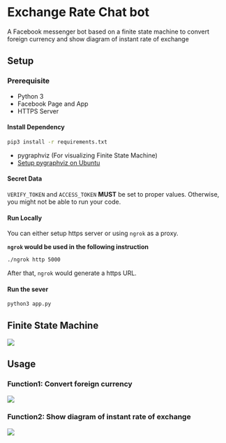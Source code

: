 # Exchange Rate Chat bot

A Facebook messenger bot based on a finite state machine to convert foreign currency and show diagram of instant rate of exchange 


## Setup

### Prerequisite
* Python 3
* Facebook Page and App
* HTTPS Server

#### Install Dependency
```sh
pip3 install -r requirements.txt
```

* pygraphviz (For visualizing Finite State Machine)
* [Setup pygraphviz on Ubuntu](http://www.jianshu.com/p/a3da7ecc5303)

#### Secret Data

`VERIFY_TOKEN` and `ACCESS_TOKEN` **MUST** be set to proper values.
Otherwise, you might not be able to run your code.

#### Run Locally
You can either setup https server or using `ngrok` as a proxy.

**`ngrok` would be used in the following instruction**

```sh
./ngrok http 5000
```

After that, `ngrok` would generate a https URL.

#### Run the sever

```sh
python3 app.py
```

## Finite State Machine
![](https://i.imgur.com/Seg5s02.png)

## Usage
### Function1: Convert foreign currency
![](https://scontent.ftpe11-1.fna.fbcdn.net/v/t1.15752-9/48428293_281702979198615_159497042215829504_n.png?_nc_cat=110&_nc_ht=scontent.ftpe11-1.fna&oh=843f5bc1e2f4444c466deafb2324671f&oe=5C952DD4)
### Function2: Show diagram of instant rate of exchange 
![](https://scontent.ftpe11-2.fna.fbcdn.net/v/t1.15752-9/48393343_211402003126976_7262956144698589184_n.png?_nc_cat=108&_nc_ht=scontent.ftpe11-2.fna&oh=c4e7532928834943b539d53661100df6&oe=5C9415E8)



